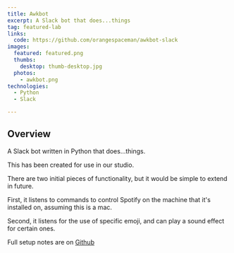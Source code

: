 ```yaml
---
title: Awkbot
excerpt: A Slack bot that does...things
tag: featured-lab
links:
  code: https://github.com/orangespaceman/awkbot-slack
images:
  featured: featured.png
  thumbs:
    desktop: thumb-desktop.jpg
  photos:
    - awkbot.png
technologies:
  - Python
  - Slack

---
```


## Overview

A Slack bot written in Python that does...things.

This has been created for use in our studio.

There are two initial pieces of functionality, but it would be simple to extend in future.

First, it listens to commands to control Spotify on the machine that it's installed on, assuming this is a mac.

Second, it listens for the use of specific emoji, and can play a sound effect for certain ones.

Full setup notes are on [Github](https://github.com/orangespaceman/awkbot-slack)
